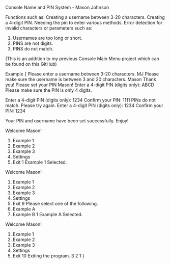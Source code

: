 Console Name and PIN System - Mason Johnson

  Functions such as:
Creating a username between 3-20 characters.
Creating a 4-digit PIN.
Needing the pin to enter various methods.
Error detection for invalid characters or parameters such as:
  1) Usernames are too long or short.
  2) PINS are not digits.
  3) PINS do not match.

(This is an addition to my previous Console Main Menu project which can be found on this GitHub)

Example {
Please enter a username between 3-20 characters.
MJ
Please make sure the username is between 3 and 20 characters.
Mason
Thank you! Please set your PIN Mason!
Enter a 4-digit PIN (digits only):
ABCD
Please make sure the PIN is only 4 digits.

Enter a 4-digit PIN (digits only):
1234
Confirm your PIN: 1111
PINs do not match. Please try again.
Enter a 4-digit PIN (digits only):
1234
Confirm your PIN: 1234

Your PIN and username have been set successfully. Enjoy!

Welcome Mason!
  1. Example 1
  2. Example 2
  3. Example 3
  9. Settings
  10. Exit
1
Example 1 Selected.

Welcome Mason!
  1. Example 1
  2. Example 2
  3. Example 3
  9. Settings
  10. Exit
9
Please select one of the following.
1. Example A
2. Example B
1
Example A Selected.

Welcome Mason!
  1. Example 1
  2. Example 2
  3. Example 3
  9. Settings
  10. Exit
10
Exiting the program.
3
2
1
}
